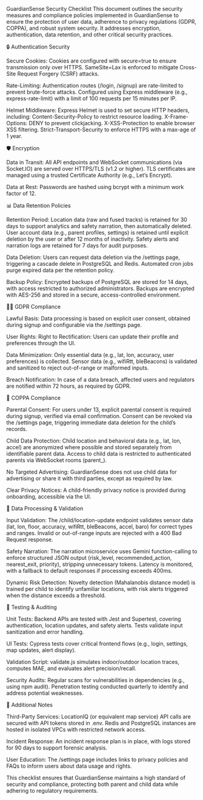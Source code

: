 GuardianSense Security Checklist
This document outlines the security measures and compliance policies implemented in GuardianSense to ensure the protection of user data, adherence to privacy regulations (GDPR, COPPA), and robust system security. It addresses encryption, authentication, data retention, and other critical security practices.

🔒 Authentication Security

Secure Cookies:
Cookies are configured with secure=true to ensure transmission only over HTTPS.
SameSite=Lax is enforced to mitigate Cross-Site Request Forgery (CSRF) attacks.

Rate-Limiting:
Authentication routes (/login, /signup) are rate-limited to prevent brute-force attacks.
Configured using Express middleware (e.g., express-rate-limit) with a limit of 100 requests per 15 minutes per IP.

Helmet Middleware:
Express Helmet is used to set secure HTTP headers, including:
Content-Security-Policy to restrict resource loading.
X-Frame-Options: DENY to prevent clickjacking.
X-XSS-Protection to enable browser XSS filtering.
Strict-Transport-Security to enforce HTTPS with a max-age of 1 year.


🛡️ Encryption

Data in Transit:
All API endpoints and WebSocket communications (via Socket.IO) are served over HTTPS/TLS (v1.2 or higher).
TLS certificates are managed using a trusted Certificate Authority (e.g., Let’s Encrypt).


Data at Rest:
Passwords are hashed using bcrypt with a minimum work factor of 12.


📊 Data Retention Policies

Retention Period:
Location data (raw and fused tracks) is retained for 30 days to support analytics and safety narration, then automatically deleted.
User account data (e.g., parent profiles, settings) is retained until explicit deletion by the user or after 12 months of inactivity.
Safety alerts and narration logs are retained for 7 days for audit purposes.


Data Deletion:
Users can request data deletion via the /settings page, triggering a cascade delete in PostgreSQL and Redis.
Automated cron jobs purge expired data per the retention policy.


Backup Policy:
Encrypted backups of PostgreSQL are stored for 14 days, with access restricted to authorized administrators.
Backups are encrypted with AES-256 and stored in a secure, access-controlled environment.




🧑‍⚖️ GDPR Compliance

Lawful Basis:
Data processing is based on explicit user consent, obtained during signup and configurable via the /settings page.


User Rights:
Right to Rectification: Users can update their profile and preferences through the UI.


Data Minimization:
Only essential data (e.g., lat, lon, accuracy, user preferences) is collected.
Sensor data (e.g., wifiRtt, bleBeacons) is validated and sanitized to reject out-of-range or malformed inputs.


Breach Notification:
In case of a data breach, affected users and regulators are notified within 72 hours, as required by GDPR.




🧒 COPPA Compliance

Parental Consent:
For users under 13, explicit parental consent is required during signup, verified via email confirmation.
Consent can be revoked via the /settings page, triggering immediate data deletion for the child’s records.


Child Data Protection:
Child location and behavioral data (e.g., lat, lon, accel) are anonymized where possible and stored separately from identifiable parent data.
Access to child data is restricted to authenticated parents via WebSocket rooms (parent_<id>).


No Targeted Advertising:
GuardianSense does not use child data for advertising or share it with third parties, except as required by law.


Clear Privacy Notices:
A child-friendly privacy notice is provided during onboarding, accessible via the UI.




🧪 Data Processing & Validation

Input Validation:
The /child/location-update endpoint validates sensor data (lat, lon, floor, accuracy, wifiRtt, bleBeacons, accel, baro) for correct types and ranges.
Invalid or out-of-range inputs are rejected with a 400 Bad Request response.


Safety Narration:
The narration microservice uses Gemini function-calling to enforce structured JSON output (risk_level, recommended_action, nearest_exit, priority), stripping unnecessary tokens.
Latency is monitored, with a fallback to default responses if processing exceeds 400ms.


Dynamic Risk Detection:
Novelty detection (Mahalanobis distance model) is trained per child to identify unfamiliar locations, with risk alerts triggered when the distance exceeds a threshold.



🧪 Testing & Auditing

Unit Tests:
Backend APIs are tested with Jest and Supertest, covering authentication, location updates, and safety alerts.
Tests validate input sanitization and error handling.


UI Tests:
Cypress tests cover critical frontend flows (e.g., login, settings, map updates, alert display).


Validation Script:
validate.js simulates indoor/outdoor location traces, computes MAE, and evaluates alert precision/recall.


Security Audits:
Regular scans for vulnerabilities in dependencies (e.g., using npm audit).
Penetration testing conducted quarterly to identify and address potential weaknesses.




📜 Additional Notes

Third-Party Services:
LocationIQ (or equivalent map service) API calls are secured with API tokens stored in .env.
Redis and PostgreSQL instances are hosted in isolated VPCs with restricted network access.


Incident Response:
An incident response plan is in place, with logs stored for 90 days to support forensic analysis.


User Education:
The /settings page includes links to privacy policies and FAQs to inform users about data usage and rights.



This checklist ensures that GuardianSense maintains a high standard of security and compliance, protecting both parent and child data while adhering to regulatory requirements.